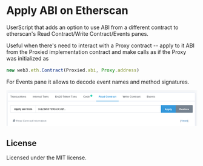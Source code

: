 # Apply ABI on Etherscan
UserScript that adds an option to use ABI from a different contract to etherscan's Read Contract/Write Contract/Events panes.

Useful when there's need to interact with a Proxy contract -- apply to it ABI from the Proxied implementation contract and make calls as if the Proxy was initialized as 

```js
new web3.eth.Contract(Proxied.abi, Proxy.address)
```

For Events pane it allows to decode event names and method signatures.

![example](example.png)

## License

Licensed under the MIT license.
